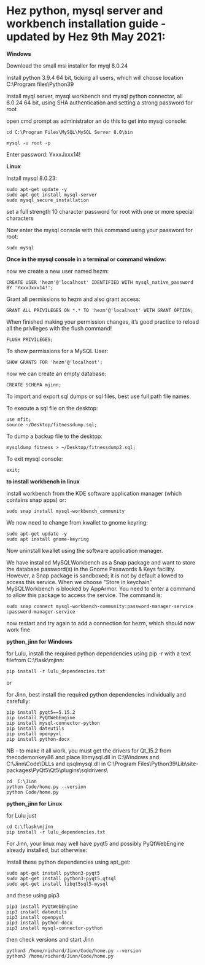 # Hez python, mysql server and workbench installation guide - updated by Hez 9th May 2021:

**Windows**

Download the small msi installer for myql 8.0.24

Install python 3.9.4 64 bit, ticking all users, which will choose location C:\Program files\Python39

Install myql server, mysql workbench and mysql python connector, all 8.0.24 64 bit, using SHA authentication and setting a strong password for root

open cmd prompt as administrator an do this to get into mysql console:

	cd C:\Program Files\MySQL\MySQL Server 8.0\bin

	mysql -u root -p

Enter password: YxxxJxxx14!


**Linux**

Install mysql 8.0.23:

	sudo apt-get update -y
	sudo apt-get install mysql-server
	sudo mysql_secure_installation

set a full strength 10 character password for root with one or more special characters

Now enter the mysql console with this command using your password for root:

	sudo mysql

**Once in the mysql console in a terminal or command window:**

now we create a new user named hezm:

	CREATE USER 'hezm'@'localhost' IDENTIFIED WITH mysql_native_password BY 'YxxxJxxx14!';

Grant all permissions to hezm and also grant access:

	GRANT ALL PRIVILEGES ON *.* TO 'hezm'@'localhost' WITH GRANT OPTION;

When finished making your permission changes, it’s good practice to reload all the privileges with the flush command!

	FLUSH PRIVILEGES;

To show permissions for a MySQL User:

	SHOW GRANTS FOR 'hezm'@'localhost';

now we can create an empty database:

	CREATE SCHEMA mjinn; 

To import and export sql dumps or sql files, best use full path file names.

To execute a sql file on the desktop:

	use mfit;	
	source ~/Desktop/fitnessdump.sql;

To dump a backup file to the desktop:

	mysqldump fitness > ~/Desktop/fitnessdump2.sql;

To exit mysql console:

	exit;

**to install workbench in linux**

install workbench from the KDE software application manager (which contains snap apps) or:

	sudo snap install mysql-workbench_community

We now need to change from kwallet to gnome keyring:

	sudo apt-get update -y	
	sudo apt install gnome-keyring

Now uninstall kwallet using the software application manager.

We have installed MySQLWorkbench as a Snap package and want to store the database password(s) in the Gnome Passwords & Keys facility.
However, a Snap package is sandboxed; it is not by default allowed to access this service. When we choose "Store in keychain" MySQLWorkbench is blocked by AppArmor.
You need to enter a command to allow this package to access the service. The command is:

	sudo snap connect mysql-workbench-community:password-manager-service :password-manager-service

now restart and try again to add a connection for hezm, which should now work fine


**python_jinn for Windows**

for Lulu, install the required python dependencies using pip -r with a text filefrom C:\flask\mjinn:

	pip install -r lulu_dependencies.txt
	
or

	


for Jinn, best install the required python dependencies individually and carefully:

	pip install pyqt5==5.15.2
	pip install PyQtWebEngine
	pip install mysql-connector-python
	pip install dateutils
	pip install openpyxl
	pip install python-docx

NB - to make it all work, you must get the drivers for Qt_15.2 from thecodemonkey86 and place libmysql.dll in C:\Windows and 
C:\Jinn\Code\DLLs and qsqlmysql.dll in C:\Program Files\Python39\Lib\site-packages\PyQt5\Qt5\plugins\sqldrivers\

 	cd  C:\Jinn	
	python Code/home.py --version
	python Code/home.py


**python_jinn for Linux**

for Lulu just 

	cd C:\flask\mjinn
	pip install -r lulu_dependencies.txt

For Jinn, your linux may well have pyqt5 and possibly PyQtWebEngine already installed, but otherwise:

Install these python dependencies using apt_get:

	sudo apt-get install python3-pyqt5
	sudo apt-get install python3-pyqt5.qtsql
	sudo apt-get install libqt5sql5-mysql

and these using pip3

	pip3 install PyQtWebEngine
	pip3 install dateutils
	pip3 install openpyxl
	pip3 install python-docx
	pip3 install mysql-connector-python

then check versions and start Jinn

	python3 /home/richard/Jinn/Code/home.py --version
	python3 /home/richard/Jinn/Code/home.py

